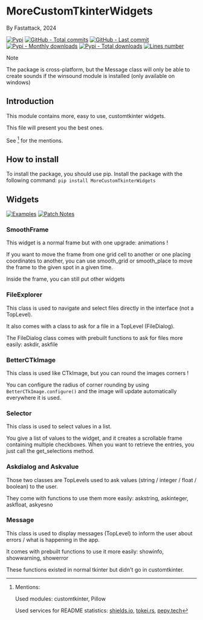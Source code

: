 # MoreCustomTkinterWidgets
By Fastattack, 2024

[![Pypi](https://img.shields.io/pypi/v/MoreCustomTkinterWidgets?label=Pypi)](https://pypi.org/project/MoreCustomTkinterWidgets)
[![GitHub - Total commits](https://img.shields.io/github/commit-activity/t/fastattackv/MoreCustomTkinterWidgets?label=Total%20GitHub%20commits&color=darkblue)](https://github.com/fastattackv/MoreCustomTkinterWidgets)
[![GitHub - Last commit](https://img.shields.io/github/last-commit/fastattackv/MoreCustomTkinterWidgets?label=Last%20GitHub%20commit&color=darkblue)](https://github.com/fastattackv/MoreCustomTkinterWidgets)
[![Pypi - Monthly downloads](https://img.shields.io/pypi/dm/MoreCustomTkinterWidgets)](https://pypi.org/project/MoreCustomTkinterWidgets)
[![Pypi - Total downloads](https://static.pepy.tech/personalized-badge/MoreCustomTkinterWidgets?period=total&units=international_system&left_color=grey&right_color=green&left_text=Total%20Downloads)](https://pypi.org/project/MoreCustomTkinterWidgets)
[![Lines number](https://tokei.rs/b1/github/fastattackv/MoreCustomTkinterWidgets?category=lines)](https://github.com/fastattackv/MoreCustomTkinterWidgets/tree/main/Source%20Code)

> [!NOTE]
> The package is cross-platform, but the Message class will only be able to create sounds if the winsound module is installed (only available on windows)

## Introduction
This module contains more, easy to use, customtkinter widgets.

This file will present you the best ones.

See [^1] for the mentions.

## How to install
To install the package, you should use pip. Install the package with the following command: `pip install MoreCustomTkinterWidgets`

## Widgets

[![Examples](https://img.shields.io/badge/Examples_for_all_widgets-red)](Examples.md)
[![Patch Notes](https://img.shields.io/badge/Patch_Notes-yellow)](Patch%20notes.md)

### SmoothFrame
This widget is a normal frame but with one upgrade: animations !

If you want to move the frame from one grid cell to another or one placing coordinates to another, you can use smooth_grid or smooth_place to move the frame to the given spot in a given time.

Inside the frame, you can still put other widgets

### FileExplorer
This class is used to navigate and select files directly in the interface (not a TopLevel).

It also comes with a class to ask for a file in a TopLevel (FileDialog).

The FileDialog class comes with prebuilt functions to ask for files more easily: askdir, askfile

### BetterCTkImage
This class is used like CTkImage, but you can round the images corners !

You can configure the radius of corner rounding by using `BetterCTkImage.configure()` and the image will update automatically everywhere it is used.

### Selector
This class is used to select values in a list.

You give a list of values to the widget, and it creates a scrollable frame containing multiple checkboxes. When you want to retrieve the entries, you just call the get_selections method.

### Askdialog and Askvalue
Those two classes are TopLevels used to ask values (string / integer / float / boolean) to the user.

They come with functions to use them more easily: askstring, askinteger, askfloat, askyesno

### Message
This class is used to display messages (TopLevel) to inform the user about errors / what is happening in the app.

It comes with prebuilt functions to use it more easily: showinfo, showwarning, showerror

These functions existed in normal tkinter but didn't go in customtkinter.


[^1]: Mentions:

    Used modules: customtkinter, Pillow
    
    Used services for README statistics: [shields.io](https://img.shields.io), [tokei.rs](https://github.com/XAMPPRocky/tokei), [pepy.tech](https://github.com/psincraian/pepy)
